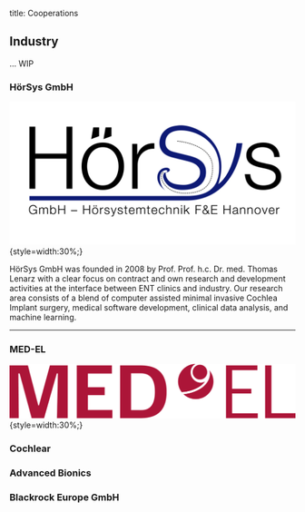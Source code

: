 title: Cooperations

## Industry

... WIP


### HörSys GmbH

![HörSys-GmbH-Logo](05_cooperations/HoerSys-Logo-2015-03-18.png){style=width:30%;}

HörSys GmbH was founded in 2008 by Prof. Prof. h.c. Dr. med. Thomas Lenarz with a clear focus on contract and own research and development activities at the interface between ENT clinics and industry. Our research area consists of a blend of computer assisted  minimal invasive Cochlea Implant surgery, medical software development, clinical data analysis, and machine learning.


* * * * * * * *


### MED-EL

![[MED-EL-Logo](https://www.medel.com)](05_cooperations/MED-EL_red_large.png){style=width:30%;}

### Cochlear



### Advanced Bionics


### Blackrock Europe GmbH
